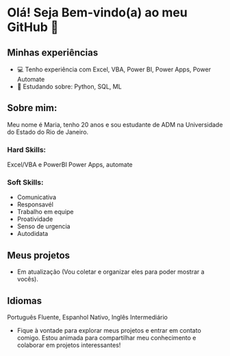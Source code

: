 # Olá! Seja Bem-vindo(a) ao meu GitHub 🤗

## Minhas experiências
- 💻 Tenho experiência com Excel, VBA, Power BI, Power Apps, Power Automate
- 📖 Estudando sobre: Python, SQL, ML
## Sobre mim:
Meu nome é Maria, tenho 20 anos e sou estudante de ADM na Universidade do Estado do Rio de Janeiro.

### Hard Skills:
Excel/VBA e PowerBI
Power Apps, automate


### Soft Skills:
- Comunicativa
- Responsavél
- Trabalho em equipe
- Proatividade
- Senso de urgencia
- Autodidata

  
## Meus projetos
 - Em atualização (Vou coletar e organizar eles para poder mostrar a vocês).

## Idiomas

Português Fluente, Espanhol Nativo, Inglês Intermediário

- Fique à vontade para explorar meus projetos e entrar em contato comigo. Estou animada para compartilhar meu conhecimento e colaborar em projetos interessantes!
